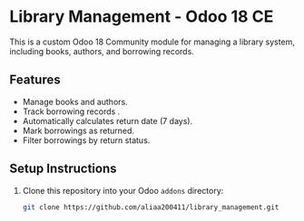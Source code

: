 #  Library Management - Odoo 18 CE

This is a custom Odoo 18 Community module for managing a library system, including books, authors, and borrowing records.

## Features

- Manage books and authors.
- Track borrowing records .
- Automatically calculates return date (7 days).
- Mark borrowings as returned.
- Filter borrowings by return status.

##  Setup Instructions

1. Clone this repository into your Odoo `addons` directory:
   ```bash
   git clone https://github.com/aliaa200411/library_management.git
